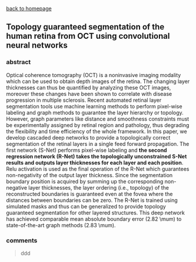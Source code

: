 [back to homepage](../index)



## Topology guaranteed segmentation of the human retina from OCT using convolutional neural networks

### abstract
Optical coherence tomography (OCT) is a noninvasive imaging modality which can be used to obtain depth images of the retina. The changing layer thicknesses can thus be quantified by analyzing these OCT images, moreover these changes have been shown to correlate with disease progression in multiple sclerosis. Recent automated retinal layer segmentation tools use machine learning methods to perform pixel-wise labeling and graph methods to guarantee the layer hierarchy or topology. However, graph parameters like distance and smoothness constraints must be experimentally assigned by retinal region and pathology, thus degrading the flexibility and time efficiency of the whole framework. In this paper, we develop cascaded deep networks to provide a topologically correct segmentation of the retinal layers in a single feed forward propagation. The first network (S-Net) performs pixel-wise labeling and **the second regression network (R-Net) takes the topologically unconstrained S-Net results and outputs layer thicknesses for each layer and each position**. Relu activation is used as the final operation of the R-Net which guarantees non-negativity of the output layer thickness. Since the segmentation boundary position is acquired by summing up the corresponding non-negative layer thicknesses, the layer ordering (i.e., topology) of the reconstructed boundaries is guaranteed even at the fovea where the distances between boundaries can be zero. The R-Net is trained using simulated masks and thus can be generalized to provide topology guaranteed segmentation for other layered structures. This deep network has achieved comparable mean absolute boundary error (2.82 \mum) to state-of-the-art graph methods (2.83 \mum).

### comments
> ddd
